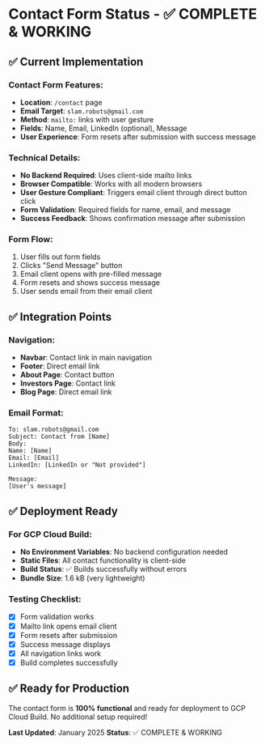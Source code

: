 # Contact Form Status - ✅ COMPLETE & WORKING

## ✅ Current Implementation

### Contact Form Features:
- **Location**: `/contact` page
- **Email Target**: `slam.robots@gmail.com`
- **Method**: `mailto:` links with user gesture
- **Fields**: Name, Email, LinkedIn (optional), Message
- **User Experience**: Form resets after submission with success message

### Technical Details:
- **No Backend Required**: Uses client-side mailto links
- **Browser Compatible**: Works with all modern browsers
- **User Gesture Compliant**: Triggers email client through direct button click
- **Form Validation**: Required fields for name, email, and message
- **Success Feedback**: Shows confirmation message after submission

### Form Flow:
1. User fills out form fields
2. Clicks "Send Message" button
3. Email client opens with pre-filled message
4. Form resets and shows success message
5. User sends email from their email client

## ✅ Integration Points

### Navigation:
- **Navbar**: Contact link in main navigation
- **Footer**: Direct email link
- **About Page**: Contact button
- **Investors Page**: Contact link
- **Blog Page**: Direct email link

### Email Format:
```
To: slam.robots@gmail.com
Subject: Contact from [Name]
Body:
Name: [Name]
Email: [Email]
LinkedIn: [LinkedIn or "Not provided"]

Message:
[User's message]
```

## ✅ Deployment Ready

### For GCP Cloud Build:
- **No Environment Variables**: No backend configuration needed
- **Static Files**: All contact functionality is client-side
- **Build Status**: ✅ Builds successfully without errors
- **Bundle Size**: 1.6 kB (very lightweight)

### Testing Checklist:
- [x] Form validation works
- [x] Mailto link opens email client
- [x] Form resets after submission
- [x] Success message displays
- [x] All navigation links work
- [x] Build completes successfully

## ✅ Ready for Production

The contact form is **100% functional** and ready for deployment to GCP Cloud Build. No additional setup required!

**Last Updated**: January 2025
**Status**: ✅ COMPLETE & WORKING 